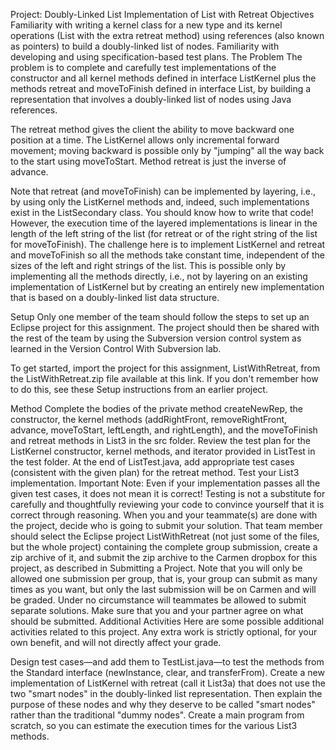 Project: Doubly-Linked List Implementation of List with Retreat
Objectives
Familiarity with writing a kernel class for a new type and its kernel operations (List with the extra retreat method) using references (also known as pointers) to build a doubly-linked list of nodes.
Familiarity with developing and using specification-based test plans.
The Problem
The problem is to complete and carefully test implementations of the constructor and all kernel methods defined in interface ListKernel plus the methods retreat and moveToFinish defined in interface List, by building a representation that involves a doubly-linked list of nodes using Java references.

The retreat method gives the client the ability to move backward one position at a time. The ListKernel allows only incremental forward movement; moving backward is possible only by "jumping" all the way back to the start using moveToStart. Method retreat is just the inverse of advance.

Note that retreat (and moveToFinish) can be implemented by layering, i.e., by using only the ListKernel methods and, indeed, such implementations exist in the ListSecondary class. You should know how to write that code! However, the execution time of the layered implementations is linear in the length of the left string of the list (for retreat or of the right string of the list for moveToFinish). The challenge here is to implement ListKernel and retreat and moveToFinish so all the methods take constant time, independent of the sizes of the left and right strings of the list. This is possible only by implementing all the methods directly, i.e., not by layering on an existing implementation of ListKernel but by creating an entirely new implementation that is based on a doubly-linked list data structure.

Setup
Only one member of the team should follow the steps to set up an Eclipse project for this assignment. The project should then be shared with the rest of the team by using the Subversion version control system as learned in the Version Control With Subversion lab.

To get started, import the project for this assignment, ListWithRetreat, from the ListWithRetreat.zip file available at this link. If you don't remember how to do this, see these Setup instructions from an earlier project.

Method
Complete the bodies of the private method createNewRep, the constructor, the kernel methods (addRightFront, removeRightFront, advance, moveToStart, leftLength, and rightLength), and the moveToFinish and retreat methods in List3 in the src folder.
Review the test plan for the ListKernel constructor, kernel methods, and iterator provided in ListTest in the test folder. At the end of ListTest.java, add appropriate test cases (consistent with the given plan) for the retreat method. Test your List3 implementation. Important Note: Even if your implementation passes all the given test cases, it does not mean it is correct! Testing is not a substitute for carefully and thoughtfully reviewing your code to convince yourself that it is correct through reasoning.
When you and your teammate(s) are done with the project, decide who is going to submit your solution. That team member should select the Eclipse project ListWithRetreat (not just some of the files, but the whole project) containing the complete group submission, create a zip archive of it, and submit the zip archive to the Carmen dropbox for this project, as described in Submitting a Project. Note that you will only be allowed one submission per group, that is, your group can submit as many times as you want, but only the last submission will be on Carmen and will be graded. Under no circumstance will teammates be allowed to submit separate solutions. Make sure that you and your partner agree on what should be submitted.
Additional Activities
Here are some possible additional activities related to this project. Any extra work is strictly optional, for your own benefit, and will not directly affect your grade.

Design test cases—and add them to TestList.java—to test the methods from the Standard interface (newInstance, clear, and transferFrom).
Create a new implementation of ListKernel with retreat (call it List3a) that does not use the two "smart nodes" in the doubly-linked list representation. Then explain the purpose of these nodes and why they deserve to be called "smart nodes" rather than the traditional "dummy nodes".
Create a main program from scratch, so you can estimate the execution times for the various List3 methods.
